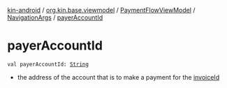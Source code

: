 [kin-android](../../../index.md) / [org.kin.base.viewmodel](../../index.md) / [PaymentFlowViewModel](../index.md) / [NavigationArgs](index.md) / [payerAccountId](./payer-account-id.md)

# payerAccountId

`val payerAccountId: `[`String`](https://kotlinlang.org/api/latest/jvm/stdlib/kotlin/-string/index.html)
* the address of the account that is to make a payment for the [invoiceId](invoice-id.md)
